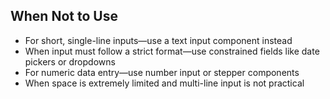 ## When Not to Use
- For short, single-line inputs—use a text input component instead
- When input must follow a strict format—use constrained fields like date pickers or dropdowns
- For numeric data entry—use number input or stepper components
- When space is extremely limited and multi-line input is not practical